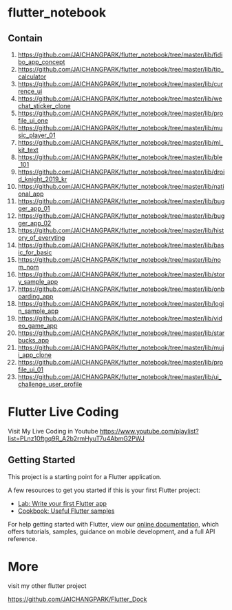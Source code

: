 # flutter_notebook

## Contain 


1. https://github.com/JAICHANGPARK/flutter_notebook/tree/master/lib/fidibo_app_concept
2. https://github.com/JAICHANGPARK/flutter_notebook/tree/master/lib/tip_calculator
3. https://github.com/JAICHANGPARK/flutter_notebook/tree/master/lib/currence_ui
4. https://github.com/JAICHANGPARK/flutter_notebook/tree/master/lib/wechat_sticker_clone
5. https://github.com/JAICHANGPARK/flutter_notebook/tree/master/lib/profile_ui_one
6. https://github.com/JAICHANGPARK/flutter_notebook/tree/master/lib/music_player_01
7. https://github.com/JAICHANGPARK/flutter_notebook/tree/master/lib/ml_kit_text
8. https://github.com/JAICHANGPARK/flutter_notebook/tree/master/lib/ble_101
9. https://github.com/JAICHANGPARK/flutter_notebook/tree/master/lib/droid_knight_2019_kr
10. https://github.com/JAICHANGPARK/flutter_notebook/tree/master/lib/national_app
11. https://github.com/JAICHANGPARK/flutter_notebook/tree/master/lib/bugger_app_01
12. https://github.com/JAICHANGPARK/flutter_notebook/tree/master/lib/bugger_app_02
13. https://github.com/JAICHANGPARK/flutter_notebook/tree/master/lib/history_of_everyting
14. https://github.com/JAICHANGPARK/flutter_notebook/tree/master/lib/basic_for_basic
15. https://github.com/JAICHANGPARK/flutter_notebook/tree/master/lib/nom_nom
16. https://github.com/JAICHANGPARK/flutter_notebook/tree/master/lib/story_sample_app
17. https://github.com/JAICHANGPARK/flutter_notebook/tree/master/lib/onboarding_app
18. https://github.com/JAICHANGPARK/flutter_notebook/tree/master/lib/login_sample_app
19. https://github.com/JAICHANGPARK/flutter_notebook/tree/master/lib/video_game_app
20. https://github.com/JAICHANGPARK/flutter_notebook/tree/master/lib/starbucks_app
21. https://github.com/JAICHANGPARK/flutter_notebook/tree/master/lib/muji_app_clone
22. https://github.com/JAICHANGPARK/flutter_notebook/tree/master/lib/profile_ui_01
23. https://github.com/JAICHANGPARK/flutter_notebook/tree/master/lib/ui_challenge_user_profile

# Flutter Live Coding 

Visit My Live Coding in Youtube
https://www.youtube.com/playlist?list=PLnz10ftgq9R_A2b2rmHyuT7u4AbmG2PWJ

## Getting Started

This project is a starting point for a Flutter application.

A few resources to get you started if this is your first Flutter project:

- [Lab: Write your first Flutter app](https://flutter.io/docs/get-started/codelab)
- [Cookbook: Useful Flutter samples](https://flutter.io/docs/cookbook)

For help getting started with Flutter, view our 
[online documentation](https://flutter.io/docs), which offers tutorials, 
samples, guidance on mobile development, and a full API reference.

# More
visit my other flutter project

https://github.com/JAICHANGPARK/Flutter_Dock
